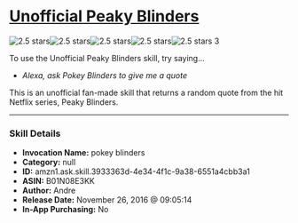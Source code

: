 # [Unofficial Peaky Blinders](http://alexa.amazon.com/#skills/amzn1.ask.skill.3933363d-4e34-4f1c-9a38-6551a4cbb3a1)
![2.5 stars](../../images/ic_star_black_18dp_1x.png)![2.5 stars](../../images/ic_star_black_18dp_1x.png)![2.5 stars](../../images/ic_star_half_black_18dp_1x.png)![2.5 stars](../../images/ic_star_border_black_18dp_1x.png)![2.5 stars](../../images/ic_star_border_black_18dp_1x.png) 3

To use the Unofficial Peaky Blinders skill, try saying...

* *Alexa, ask Pokey Blinders to give me a quote*

This is an unofficial fan-made skill that returns a random quote from the hit Netflix series, Peaky Blinders.

***

### Skill Details

* **Invocation Name:** pokey blinders
* **Category:** null
* **ID:** amzn1.ask.skill.3933363d-4e34-4f1c-9a38-6551a4cbb3a1
* **ASIN:** B01N08E3KK
* **Author:** Andre
* **Release Date:** November 26, 2016 @ 09:05:14
* **In-App Purchasing:** No
